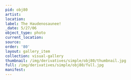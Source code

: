 ```yaml
---
pid: obj80
artist: 
location: 
label: The Haudenosaunee!
_date: 5/27/06
object_type: photo
current_location: 
source: 
order: '80'
layout: gallery_item
collection: visual-gallery
thumbnail: /img/derivatives/simple/obj80/thumbnail.jpg
full: /img/derivatives/simple/obj80/full.jpg
manifest: 
---
```

